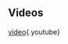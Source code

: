 <!-- TITLE: Windows reversing-->

## Videos
[video](https://www.youtube.com/watch?v=2gcqLDGnKMc){.youtube}